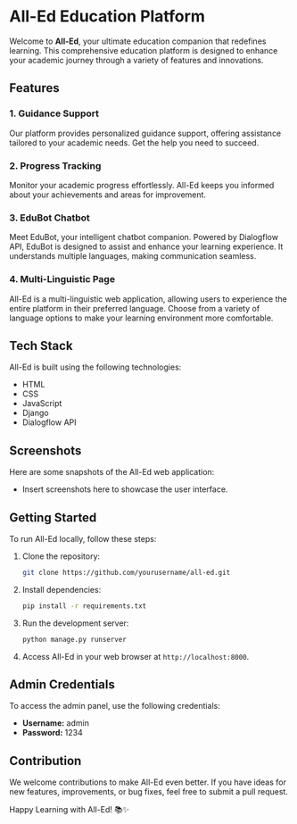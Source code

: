 # All-Ed Education Platform

Welcome to **All-Ed**, your ultimate education companion that redefines learning. This comprehensive education platform is designed to enhance your academic journey through a variety of features and innovations.

## Features

### 1. Guidance Support
Our platform provides personalized guidance support, offering assistance tailored to your academic needs. Get the help you need to succeed.

### 2. Progress Tracking
Monitor your academic progress effortlessly. All-Ed keeps you informed about your achievements and areas for improvement.

### 3. EduBot Chatbot
Meet EduBot, your intelligent chatbot companion. Powered by Dialogflow API, EduBot is designed to assist and enhance your learning experience. It understands multiple languages, making communication seamless.

### 4. Multi-Linguistic Page
All-Ed is a multi-linguistic web application, allowing users to experience the entire platform in their preferred language. Choose from a variety of language options to make your learning environment more comfortable.

## Tech Stack

All-Ed is built using the following technologies:

- HTML
- CSS
- JavaScript
- Django
- Dialogflow API

## Screenshots

Here are some snapshots of the All-Ed web application:

- Insert screenshots here to showcase the user interface.

## Getting Started

To run All-Ed locally, follow these steps:

1. Clone the repository:

    ```bash
    git clone https://github.com/yourusername/all-ed.git
    ```

2. Install dependencies:

    ```bash
    pip install -r requirements.txt
    ```

3. Run the development server:

    ```bash
    python manage.py runserver
    ```

4. Access All-Ed in your web browser at `http://localhost:8000`.

## Admin Credentials

To access the admin panel, use the following credentials:

- **Username:** admin
- **Password:** 1234

## Contribution

We welcome contributions to make All-Ed even better. If you have ideas for new features, improvements, or bug fixes, feel free to submit a pull request.

Happy Learning with All-Ed! 📚✨
